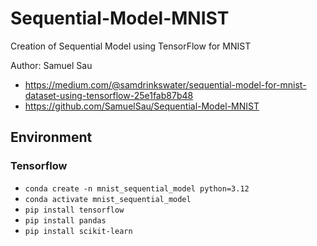 # Sequential-Model-MNIST

Creation of Sequential Model using TensorFlow for MNIST 

Author: Samuel Sau

- https://medium.com/@samdrinkswater/sequential-model-for-mnist-dataset-using-tensorflow-25e1fab87b48
- https://github.com/SamuelSau/Sequential-Model-MNIST

## Environment

### Tensorflow 

- `conda create -n mnist_sequential_model python=3.12`
- `conda activate mnist_sequential_model`
- `pip install tensorflow`
- `pip install pandas`
- `pip install scikit-learn`